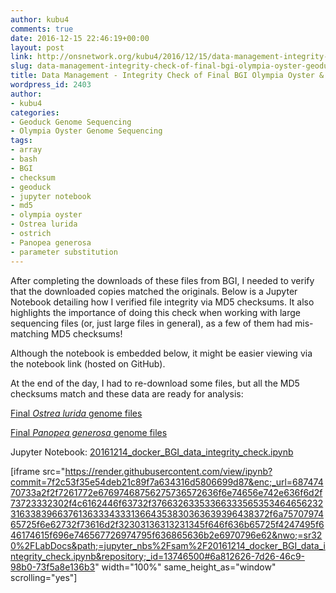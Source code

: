 ```yaml
---
author: kubu4
comments: true
date: 2016-12-15 22:46:19+00:00
layout: post
link: http://onsnetwork.org/kubu4/2016/12/15/data-management-integrity-check-of-final-bgi-olympia-oyster-geoduck-data/
slug: data-management-integrity-check-of-final-bgi-olympia-oyster-geoduck-data
title: Data Management - Integrity Check of Final BGI Olympia Oyster & Geoduck Data
wordpress_id: 2403
author:
- kubu4
categories:
- Geoduck Genome Sequencing
- Olympia Oyster Genome Sequencing
tags:
- array
- bash
- BGI
- checksum
- geoduck
- jupyter notebook
- md5
- olympia oyster
- Ostrea lurida
- ostrich
- Panopea generosa
- parameter substitution
---
```


After completing the downloads of these files from BGI, I needed to verify that the downloaded copies matched the originals. Below is a Jupyter Notebook detailing how I verified file integrity via MD5 checksums. It also highlights the importance of doing this check when working with large sequencing files (or, just large files in general), as a few of them had mis-matching MD5 checksums!

Although the notebook is embedded below, it might be easier viewing via the notebook link (hosted on GitHub).

At the end of the day, I had to re-download some files, but all the MD5 checksums match and these data are ready for analysis:

[Final _Ostrea lurida_ genome files](http://owl.fish.washington.edu/O_lurida_genome_assemblies_BGI/20161201/cdts-hk.genomics.cn/Ostrea_lurida/)

[Final _Panopea generosa_ genome files](http://owl.fish.washington.edu/P_generosa_genome_assemblies_BGI/20161201/cdts-hk.genomics.cn/Panopea_generosa/)

Jupyter Notebook: [20161214_docker_BGI_data_integrity_check.ipynb](https://github.com/sr320/LabDocs/blob/master/jupyter_nbs/sam/20161214_docker_BGI_data_integrity_check.ipynb)

[iframe src="https://render.githubusercontent.com/view/ipynb?commit=7f2c53f35e54deb21c89f7a634316d5806699d87&enc;_url=68747470733a2f2f7261772e67697468756275736572636f6e74656e742e636f6d2f73723332302f4c6162446f63732f376632633533663335653534646562323163383966376136333433313664353830363639396438372f6a7570797465725f6e62732f73616d2f32303136313231345f646f636b65725f4247495f646174615f696e746567726974795f636865636b2e6970796e62&nwo;=sr320%2FLabDocs&path;=jupyter_nbs%2Fsam%2F20161214_docker_BGI_data_integrity_check.ipynb&repository;_id=13746500#6a812626-7d26-46c9-98b0-73f5a8e136b3" width="100%" same_height_as="window" scrolling="yes"]
